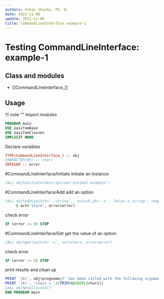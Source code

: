 ```yaml
---
authors: Vikas Sharma, Ph. D.
date: 2021-11-08
update: 2021-11-08
title: CommandLineInterface example-1
---
```


# Testing CommandLineInterface: example-1

## Class and modules

- [[CommandLineInterface_]]

## Usage

!!! note ""
Import modules

```fortran
PROGRAM main
USE easifemBase
USE easifemClasses
IMPLICIT NONE
```

Declare variables

```fortran
TYPE(CommandLineInterface_) :: obj
CHARACTER(99) :: chars
INTEGER :: error
```

#CommandLineInterface/Initiate initiate an instance

```fortran
CALL obj%Initiate(description='minimal example')
```

#CommandLineInterface/Add add an option

```fortran
CALL obj%add(switch='--string',  switch_ab='-s',  help='a string', required=.TRUE., &
     & act='store', error=error)
```

check error

```fortran
IF (error /= 0) STOP
```

#CommandLineInterface/Get get the value of an option

```fortran
CALL obj%get(switch='-s', val=chars, error=error)
```

check error

```fortran
IF (error /= 0) STOP
```

print results and clean up

```fortran
PRINT '(A)', obj%progname//' has been called with the following argument:'
PRINT '(A)', 'chars = '//TRIM(ADJUSTL(chars))
CALL obj%Deallocate()
END PROGRAM main
```
